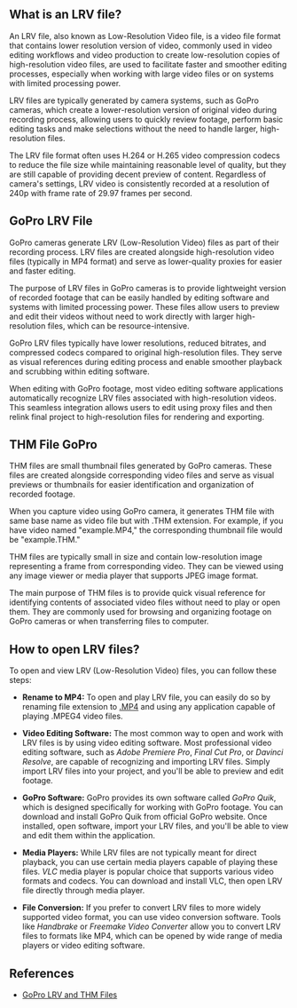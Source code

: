 ## What is an LRV file?

An LRV file, also known as Low-Resolution Video file, is a video file format that contains lower resolution version of video, commonly used in video editing workflows and video production to create low-resolution copies of high-resolution video files, are used to facilitate faster and smoother editing processes, especially when working with large video files or on systems with limited processing power.

LRV files are typically generated by camera systems, such as GoPro cameras, which create a lower-resolution version of original video during recording process, allowing users to quickly review footage, perform basic editing tasks and make selections without the need to handle larger, high-resolution files.

The LRV file format often uses H.264 or H.265 video compression codecs to reduce the file size while maintaining reasonable level of quality, but they are still capable of providing decent preview of content. Regardless of camera's settings, LRV video is consistently recorded at a resolution of 240p with frame rate of 29.97 frames per second.

## GoPro LRV File

GoPro cameras generate LRV (Low-Resolution Video) files as part of their recording process. LRV files are created alongside high-resolution video files (typically in MP4 format) and serve as lower-quality proxies for easier and faster editing.

The purpose of LRV files in GoPro cameras is to provide lightweight version of recorded footage that can be easily handled by editing software and systems with limited processing power. These files allow users to preview and edit their videos without need to work directly with larger high-resolution files, which can be resource-intensive.

GoPro LRV files typically have lower resolutions, reduced bitrates, and compressed codecs compared to original high-resolution files. They serve as visual references during editing process and enable smoother playback and scrubbing within editing software.

When editing with GoPro footage, most video editing software applications automatically recognize LRV files associated with high-resolution videos. This seamless integration allows users to edit using proxy files and then relink final project to high-resolution files for rendering and exporting.

## THM File GoPro

THM files are small thumbnail files generated by GoPro cameras. These files are created alongside corresponding video files and serve as visual previews or thumbnails for easier identification and organization of recorded footage.

When you capture video using GoPro camera, it generates THM file with same base name as video file but with .THM extension. For example, if you have video named "example.MP4," the corresponding thumbnail file would be "example.THM."

THM files are typically small in size and contain low-resolution image representing a frame from corresponding video. They can be viewed using any image viewer or media player that supports JPEG image format.

The main purpose of THM files is to provide quick visual reference for identifying contents of associated video files without need to play or open them. They are commonly used for browsing and organizing footage on GoPro cameras or when transferring files to computer.

## How to open LRV files?

To open and view LRV (Low-Resolution Video) files, you can follow these steps:

- **Rename to MP4:** To open and play LRV file, you can easily do so by renaming file extension to [.MP4](/video/mp4) and using any application capable of playing .MPEG4 video files.

- **Video Editing Software:** The most common way to open and work with LRV files is by using video editing software. Most professional video editing software, such as _Adobe Premiere Pro_, _Final Cut Pro_, or _Davinci Resolve_, are capable of recognizing and importing LRV files. Simply import LRV files into your project, and you'll be able to preview and edit footage.

- **GoPro Software:** GoPro provides its own software called _GoPro Quik_, which is designed specifically for working with GoPro footage. You can download and install GoPro Quik from official GoPro website. Once installed, open software, import your LRV files, and you'll be able to view and edit them within the application.

- **Media Players:** While LRV files are not typically meant for direct playback, you can use certain media players capable of playing these files. _VLC_ media player is popular choice that supports various video formats and codecs. You can download and install VLC, then open LRV file directly through media player.

- **File Conversion:** If you prefer to convert LRV files to more widely supported video format, you can use video conversion software. Tools like _Handbrake_ or _Freemake Video Converter_ allow you to convert LRV files to formats like MP4, which can be opened by wide range of media players or video editing software.

## References
* [GoPro LRV and THM Files](https://shotkit.com/lrv-thm-file/)
